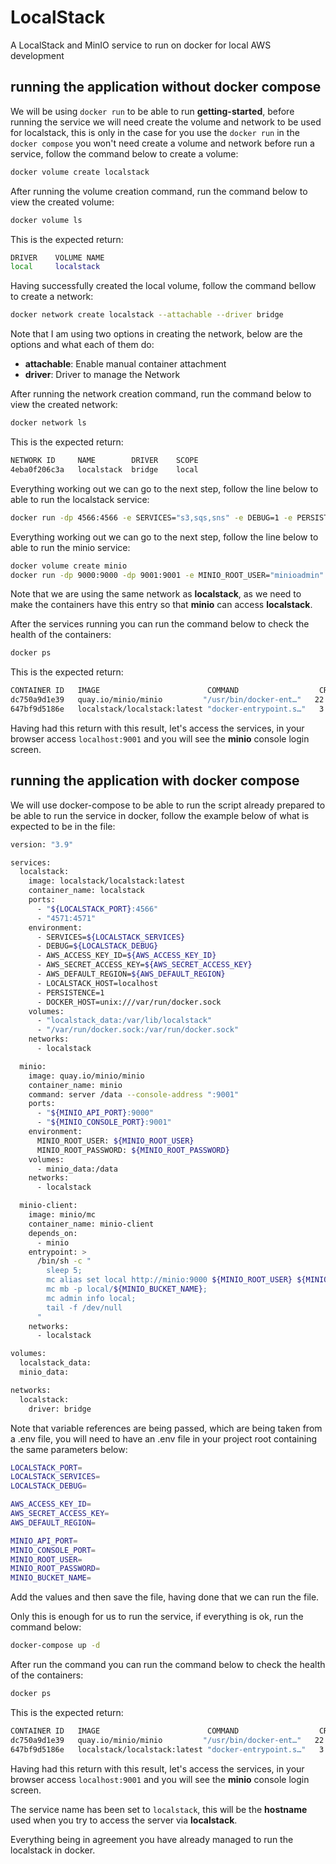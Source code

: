 # LocalStack

A LocalStack and MinIO service to run on docker for local AWS development

## running the application without docker compose

We will be using `docker run` to be able to run **getting-started**, before running the service we will need create the volume and network to be used for localstack, this is only in the case for you use the `docker run` in the `docker compose` you won't need create a volume and network before run a service, follow the command below to create a volume:

```bash
docker volume create localstack
```

After running the volume creation command, run the command below to view the created volume:

```bash
docker volume ls
```

This is the expected return:

```bash
DRIVER    VOLUME NAME
local     localstack
```

Having successfully created the local volume, follow the command bellow to create a network:

```bash
docker network create localstack --attachable --driver bridge
```

Note that I am using two options in creating the network, below are the options and what each of them do:

- **attachable**: Enable manual container attachment
- **driver**: Driver to manage the Network

After running the network creation command, run the command below to view the created network:

```bash
docker network ls
```

This is the expected return:

```bash
NETWORK ID     NAME        DRIVER    SCOPE
4eba0f206c3a   localstack  bridge    local
```

Everything working out we can go to the next step, follow the line below to able to run the localstack service:

```bash
docker run -dp 4566:4566 -e SERVICES="s3,sqs,sns" -e DEBUG=1 -e PERSISTENCE=1 -e AWS_ACCESS_KEY_ID="test" -e AWS_SECRET_ACCESS_KEY="test" -e AWS_DEFAULT_REGION="us-east-1" --volume localstack:/var/lib/localstack --network localstack localstack/localstack:latest
```

Everything working out we can go to the next step, follow the line below to able to run the minio service:

```bash
docker volume create minio
docker run -dp 9000:9000 -dp 9001:9001 -e MINIO_ROOT_USER="minioadmin" -e MINIO_ROOT_PASSWORD="minioadmin" --volume minio:/data --network localstack quay.io/minio/minio server /data --console-address ":9001"
```

Note that we are using the same network as **localstack**, as we need to make the containers have this entry so that **minio** can access **localstack**.

After the services running you can run the command below to check the health of the containers:

```bash
docker ps
```

This is the expected return:

```bash
CONTAINER ID   IMAGE                        COMMAND                  CREATED          STATUS          PORTS                                        NAMES
dc750a9d1e39   quay.io/minio/minio         "/usr/bin/docker-ent…"   22 seconds ago   Up 16 seconds   0.0.0.0:9000->9000/tcp, 0.0.0.0:9001->9001/tcp   minio
647bf9d5186e   localstack/localstack:latest "docker-entrypoint.s…"   3 minutes ago    Up 3 minutes    0.0.0.0:4566->4566/tcp, :::4566->4566/tcp        localstack
```

Having had this return with this result, let's access the services, in your browser access `localhost:9001` and you will see the **minio** console login screen.

## running the application with docker compose

We will use docker-compose to be able to run the script already prepared to be able to run the service in docker, follow the example below of what is expected to be in the file:

```bash
version: "3.9"

services:
  localstack:
    image: localstack/localstack:latest
    container_name: localstack
    ports:
      - "${LOCALSTACK_PORT}:4566"
      - "4571:4571"
    environment:
      - SERVICES=${LOCALSTACK_SERVICES}
      - DEBUG=${LOCALSTACK_DEBUG}
      - AWS_ACCESS_KEY_ID=${AWS_ACCESS_KEY_ID}
      - AWS_SECRET_ACCESS_KEY=${AWS_SECRET_ACCESS_KEY}
      - AWS_DEFAULT_REGION=${AWS_DEFAULT_REGION}
      - LOCALSTACK_HOST=localhost
      - PERSISTENCE=1
      - DOCKER_HOST=unix:///var/run/docker.sock
    volumes:
      - "localstack_data:/var/lib/localstack"
      - "/var/run/docker.sock:/var/run/docker.sock"
    networks:
      - localstack

  minio:
    image: quay.io/minio/minio
    container_name: minio
    command: server /data --console-address ":9001"
    ports:
      - "${MINIO_API_PORT}:9000"
      - "${MINIO_CONSOLE_PORT}:9001"
    environment:
      MINIO_ROOT_USER: ${MINIO_ROOT_USER}
      MINIO_ROOT_PASSWORD: ${MINIO_ROOT_PASSWORD}
    volumes:
      - minio_data:/data
    networks:
      - localstack

  minio-client:
    image: minio/mc
    container_name: minio-client
    depends_on:
      - minio
    entrypoint: >
      /bin/sh -c "
        sleep 5;
        mc alias set local http://minio:9000 ${MINIO_ROOT_USER} ${MINIO_ROOT_PASSWORD};
        mc mb -p local/${MINIO_BUCKET_NAME};
        mc admin info local;
        tail -f /dev/null
      "
    networks:
      - localstack

volumes:
  localstack_data:
  minio_data:

networks:
  localstack:
    driver: bridge
```

Note that variable references are being passed, which are being taken from a .env file, you will need to have an .env file in your project root containing the same parameters below:

```bash
LOCALSTACK_PORT=
LOCALSTACK_SERVICES=
LOCALSTACK_DEBUG=

AWS_ACCESS_KEY_ID=
AWS_SECRET_ACCESS_KEY=
AWS_DEFAULT_REGION=

MINIO_API_PORT=
MINIO_CONSOLE_PORT=
MINIO_ROOT_USER=
MINIO_ROOT_PASSWORD=
MINIO_BUCKET_NAME=
```

Add the values ​​and then save the file, having done that we can run the file.

Only this is enough for us to run the service, if everything is ok, run the command below:

```bash
docker-compose up -d
```

After run the command you can run the command below to check the health of the containers:

```bash
docker ps
```

This is the expected return:

```bash
CONTAINER ID   IMAGE                        COMMAND                  CREATED          STATUS          PORTS                                        NAMES
dc750a9d1e39   quay.io/minio/minio         "/usr/bin/docker-ent…"   22 seconds ago   Up 16 seconds   0.0.0.0:9000->9000/tcp, 0.0.0.0:9001->9001/tcp   minio
647bf9d5186e   localstack/localstack:latest "docker-entrypoint.s…"   3 minutes ago    Up 3 minutes    0.0.0.0:4566->4566/tcp, :::4566->4566/tcp        localstack
```

Having had this return with this result, let's access the services, in your browser access `localhost:9001` and you will see the **minio** console login screen.

The service name has been set to `localstack`, this will be the **hostname** used when you try to access the server via **localstack**.

Everything being in agreement you have already managed to run the localstack in docker.
